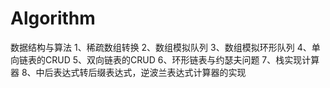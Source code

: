 # Algorithm
数据结构与算法
1、稀疏数组转换
2、数组模拟队列
3、数组模拟环形队列
4、单向链表的CRUD
5、双向链表的CRUD
6、环形链表与约瑟夫问题
7、栈实现计算器
8、中后表达式转后缀表达式，逆波兰表达式计算器的实现
